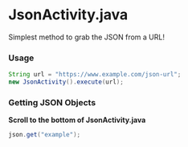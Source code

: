 # JsonActivity.java

Simplest method to grab the JSON from a URL!

### Usage
```java
String url = "https://www.example.com/json-url";
new JsonActivity().execute(url);
```

### Getting JSON Objects
**Scroll to the bottom of JsonActivity.java**
```java
json.get("example");
```
